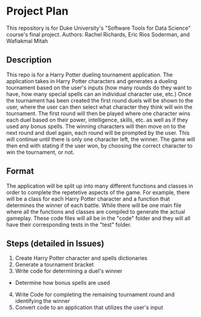 # Project Plan

This repository is for Duke University's "Software Tools for Data Science" course's final project. 
Authors: Rachel Richards, Eric Rios Soderman, and Wafiakmal Mitah

## Description
This repo is for a Harry Potter dueling tournament application. The application takes in Harry Potter characters and generates a dueling tournament based on the user's inputs (how many rounds do they want to have, how many special spells can an individual character use, etc.) Once the tournament has been created the first round duels will be shown to the user, where the user can then select what character they think will win the tournament. The first round will then be played where one character wins each duel based on their power, intelligence, skills, etc. as well as if they used any bonus spells. The winning characters will then move on to the next round and duel again, each round will be prompted by the user. This will continue until there is only one character left, the winner. The game will then end with stating if the user won, by choosing the correct character to win the tournament, or not.

## Format
The application will be split up into many different functions and classes in order to complete the repetetive aspects of the game. For example, there will be a class for each Harry Potter character and a function that determines the winner of each battle. While there will be one main file where all the functions and classes are compiled to generate the actual gameplay. These code files will all be in the "code" folder and they will all have their corresponding tests in the "test" folder.

## Steps (detailed in Issues)
1. Create Harry Potter character and spells dictionaries
2. Generate a tournament bracket
3. Write code for determining a duel's winner
  * Determine how bonus spells are used
4. Write Code for completing the remaining tournament round and identifying the winner
5. Convert code to an application that utilizes the user's input
